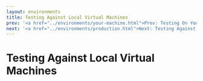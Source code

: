 ```yaml
---
layout: environments
title: Testing Against Local Virtual Machines
prev: '<a href="../environments/your-machine.html">Prev: Testing On Your Machine</a>'
next: '<a href="../environments/production.html">Next: Testing Against Production</a>'
---
```


# Testing Against Local Virtual Machines
